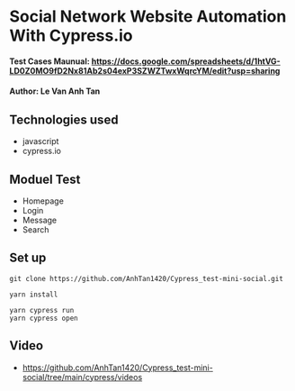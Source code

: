 # Social Network Website Automation With Cypress.io

#### Test Cases Maunual: https://docs.google.com/spreadsheets/d/1htVG-LD0Z0MO9fD2Nx81Ab2s04exP3SZWZTwxWqrcYM/edit?usp=sharing 

#### Author: Le Van Anh Tan

## Technologies used

- javascript
- cypress.io

## Moduel Test

- Homepage
- Login
- Message
- Search

## Set up

```
git clone https://github.com/AnhTan1420/Cypress_test-mini-social.git 
```
```
yarn install 
```
```
yarn cypress run 
yarn cypress open
```

## Video 

- https://github.com/AnhTan1420/Cypress_test-mini-social/tree/main/cypress/videos
